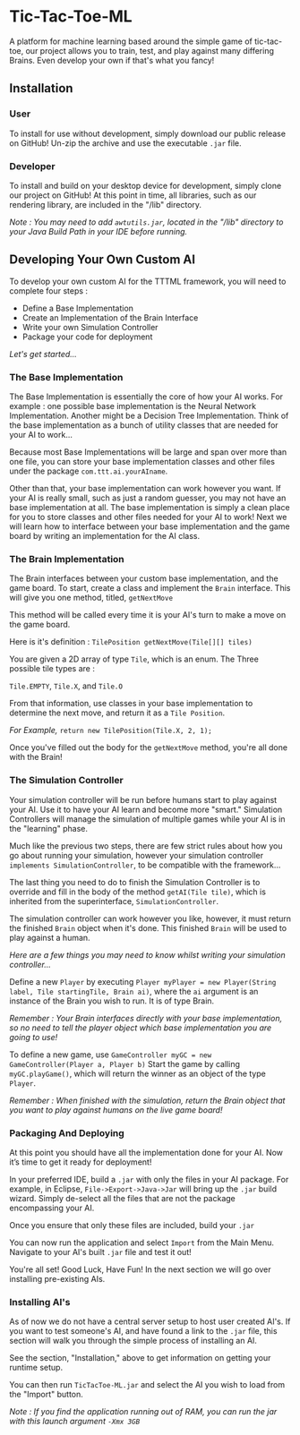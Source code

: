 # Tic-Tac-Toe-ML

A platform for machine learning based around the simple game of tic-tac-toe, our project allows you to train, test, and play against many differing Brains. Even develop your own if that's what you fancy!

## Installation

### User

To install for use without development, simply download our public release on GitHub! Un-zip the archive and use the executable ```.jar``` file.

### Developer

To install and build on your desktop device for development, simply clone our project on GitHub!
At this point in time, all libraries, such as our rendering library, are included in the "/lib" directory. 

*Note : You may need to add ```awtutils.jar```, located in the "/lib" directory to your Java Build Path in your IDE before running.*


## Developing Your Own Custom AI
To develop your own custom AI for the TTTML framework, you will need to complete four steps :
<ul>
<li> Define a Base Implementation
<li> Create an Implementation of the Brain Interface
<li> Write your own Simulation Controller
<li> Package your code for deployment
</ul>


*Let's get started...*


### The Base Implementation


The Base Implementation is essentially the core of how your AI works. For example : one possible base implementation is the Neural Network Implementation. Another might be a Decision Tree Implementation. Think of the base implementation as a bunch of utility classes that are needed for your AI to work...


Because most Base Implementations will be large and span over more than one file, you can store your base implementation classes and other files under the package ``` com.ttt.ai.yourAIname ```.


Other than that, your base implementation can work however you want. If your AI is really small, such as just a random guesser, you may not have an base implementation at all. The base implementation is simply a clean place for you to store classes and other files needed for your AI to work! Next we will learn how to interface between your base implementation and the game board by writing an implementation for the AI class.


### The Brain Implementation


The Brain interfaces between your custom base implementation, and the game board. To start, create a class and implement the ```Brain``` interface. This will give you one method, titled, ```getNextMove```


This method will be called every time it is your AI's turn to make a move on the game board.


Here is it's definition : ```TilePosition getNextMove(Tile[][] tiles)```


You are given a 2D array of type ```Tile```, which is an enum. The Three possible tile types are :


 ```Tile.EMPTY```, ```Tile.X```, and ```Tile.O```
 
 From that information, use classes in your base implementation to determine the next move, 
and return it as a ```Tile Position```.
 
 *For Example,* ```return new TilePosition(Tile.X, 2, 1);```
 
 Once you've filled out the body for the ```getNextMove``` method, you're all done with the Brain!

 
### The Simulation Controller

 
 Your simulation controller will be run before humans start to play against your AI. Use it to have your AI learn and become more "smart." Simulation Controllers will manage the simulation of multiple games while your AI is in the "learning" phase.
 
 Much like the previous two steps, there are few strict rules about how you go about running your simulation, however your simulation controller ```implements SimulationController```, to be compatible with the framework...
 
 The last thing you need to do to finish the Simulation Controller is to override and fill in the body of the method ```getAI(Tile tile)```, which is inherited from the superinterface, ```SimulationController```.
 
 The simulation controller can work however you like, however, it must return the finished ```Brain``` object when it's done. This finished ```Brain``` will be used to play against a human.
 
 *Here are a few things you may need to know whilst writing your simulation controller...*
 
 Define a new ```Player``` by executing ```Player myPlayer = new Player(String label, Tile startingTile, Brain ai)```,
 where the ```ai``` argument is an instance of the Brain you wish to run. It is of type Brain.
 
 *Remember : Your Brain interfaces directly with your base implementation, so no need to tell the player object which base implementation you are going to use!*
 
 To define a new game, use ```GameController myGC = new GameController(Player a, Player b)```
 Start the game by calling ```myGC.playGame()```, which will return the winner as an object of the type ```Player```. 
 
  *Remember : When finished with the simulation, return the Brain object that you want to play against humans on the live game board!*

### Packaging And Deploying

At this point you should have all the implementation done for your AI. Now it’s time to get it ready for deployment!

In your preferred IDE, build a ```.jar``` with only the files in your AI package. For example, in Eclipse, ```File->Export->Java->Jar``` will bring up the ```.jar``` build wizard.
Simply de-select all the files that are not the package encompassing your AI.

Once you ensure that only these files are included, build your ```.jar```

You can now run the application and select ```Import``` from the Main Menu. Navigate to your AI's built ```.jar``` file and test it out!

You're all set!
Good Luck, Have Fun!
In the next section we will go over installing pre-existing AIs.

### Installing AI's

As of now we do not have a central server setup to host user created AI's. If you want to test someone's AI, and have found a link to the ```.jar``` file, this section will walk you through the simple process
of installing an AI.

See the section, "Installation," above to get information on getting your runtime setup.

You can then run ```TicTacToe-ML.jar``` and select the AI you wish to load from the "Import" button. 

*Note : If you find the application running out of RAM, you can run the jar with this launch argument 	```-Xmx 3GB```*	




